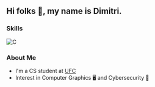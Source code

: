 ## Hi folks 👋, my name is Dimitri.

### Skills
![C](https://img.shields.io/badge/C-00599C?style=for-the-badge&logo=c&logoColor=white)

### About Me 
- I'm a CS student at [UFC](https://www.ufc.br/)
- Interest in Computer Graphics :desktop_computer: and Cybersecurity :closed_lock_with_key:
